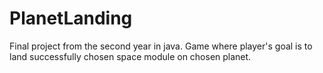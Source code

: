 # PlanetLanding
Final project from the second year in java.
Game where player's goal is to land successfully chosen space module on chosen planet.
